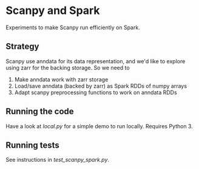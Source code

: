 # Scanpy and Spark

Experiments to make Scanpy run efficiently on Spark.

## Strategy

Scanpy use anndata for its data representation, and we'd like to explore using
zarr for the backing storage. So we need to

1. Make anndata work with zarr storage
2. Load/save anndata (backed by zarr) as Spark RDDs of numpy arrays
3. Adapt scanpy preprocessing functions to work on anndata RDDs

## Running the code

Have a look at _local.py_ for a simple demo to run locally. Requires Python 3.

## Running tests

See instructions in _test_scanpy_spark.py_.